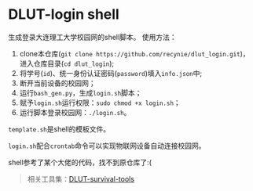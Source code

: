 # DLUT-login shell
生成登录大连理工大学校园网的shell脚本。
使用方法：
1. clone本仓库(`git clone https://github.com/recynie/dlut_login.git`)，进入仓库目录(`cd dlut_login`);
2. 将学号(`id`)、统一身份认证密码(`password`)填入`info.json`中;
3. 断开当前设备的校园网；
4. 运行`bash_gen.py`，生成`login.sh`脚本；
5. 赋予`login.sh`运行权限：`sudo chmod +x login.sh`；
6. 运行脚本登录校园网：`./login.sh`。

`template.sh`是shell的模板文件。

`login.sh`配合`crontab`命令可以实现物联网设备自动连接校园网。

shell参考了某个大佬的代码，找不到原仓库了:(

> 相关工具集：[DLUT-survival-tools](https://github.com/NAOSI-DLUT/dlut-survival-tools)
